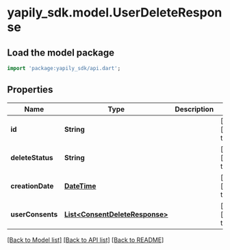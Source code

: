 # yapily_sdk.model.UserDeleteResponse

## Load the model package
```dart
import 'package:yapily_sdk/api.dart';
```

## Properties
Name | Type | Description | Notes
------------ | ------------- | ------------- | -------------
**id** | **String** |  | [optional] [default to null]
**deleteStatus** | **String** |  | [optional] [default to null]
**creationDate** | [**DateTime**](DateTime.md) |  | [optional] [default to null]
**userConsents** | [**List&lt;ConsentDeleteResponse&gt;**](ConsentDeleteResponse.md) |  | [optional] [default to []]

[[Back to Model list]](../README.md#documentation-for-models) [[Back to API list]](../README.md#documentation-for-api-endpoints) [[Back to README]](../README.md)


